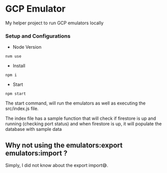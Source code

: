 # GCP Emulator

My helper project to run GCP emulators locally

### Setup and Configurations

- Node Version

```
nvm use
```

- Install

```
npm i
```

- Start

```
npm start
```

The start command, will run the emulators as well as executing the src/index.js file.

The index file has a sample function that will check if firestore is up and running (checking port status) and when firestore is up, it will populate the database with sample data

## Why not using the emulators:export emulators:import ?

Simply, I did not know about the export import😅.
